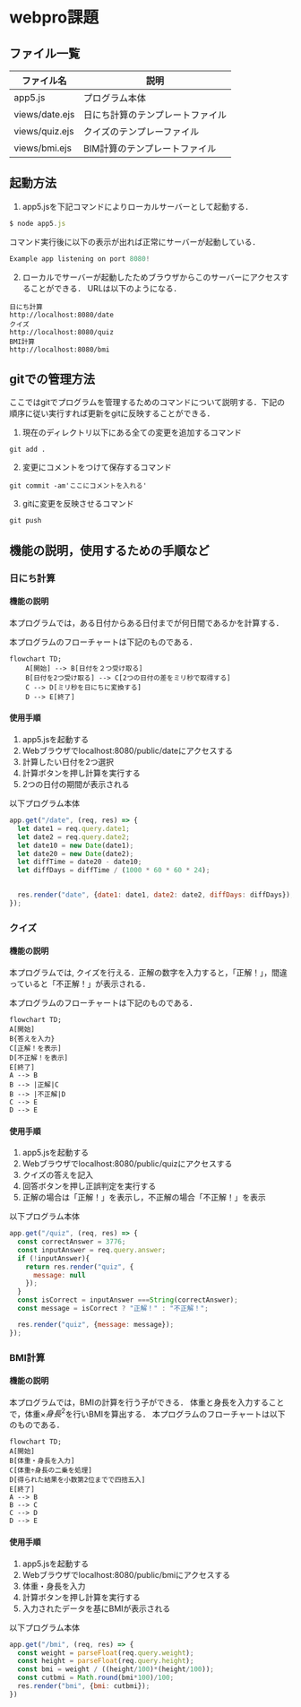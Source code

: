 # webpro課題

## ファイル一覧

ファイル名 | 説明
-|-|
app5.js | プログラム本体
views/date.ejs | 日にち計算のテンプレートファイル
views/quiz.ejs | クイズのテンプレーファイル
views/bmi.ejs | BIM計算のテンプレートファイル

## 起動方法
1. app5.jsを下記コマンドによりローカルサーバーとして起動する．
```javascript
$ node app5.js
```
コマンド実行後に以下の表示が出れば正常にサーバーが起動している．
```javascript
Example app listening on port 8080!
```
2. ローカルでサーバーが起動したためブラウザからこのサーバーにアクセスすることができる．
URLは以下のようになる．
```URL
日にち計算
http://localhost:8080/date
クイズ
http://localhost:8080/quiz
BMI計算
http://localhost:8080/bmi
```

## gitでの管理方法
ここではgitでプログラムを管理するためのコマンドについて説明する．下記の順序に従い実行すれば更新をgitに反映することができる．

1. 現在のディレクトリ以下にある全ての変更を追加するコマンド
```comand
git add .
```
2. 変更にコメントをつけて保存するコマンド
```comand
git commit -am'ここにコメントを入れる'
```
3. gitに変更を反映させるコマンド
```comand
git push
```

## 機能の説明，使用するための手順など
### 日にち計算
#### 機能の説明

本プログラムでは，ある日付からある日付までが何日間であるかを計算する．

本プログラムのフローチャートは下記のものである．
```mermaid
flowchart TD;
    A[開始] --> B[日付を２つ受け取る]
    B[日付を2つ受け取る] --> C[2つの日付の差をミリ秒で取得する]
    C --> D[ミリ秒を日にちに変換する]
    D --> E[終了]
```
#### 使用手順
1. app5.jsを起動する
2. Webブラウザでlocalhost:8080/public/dateにアクセスする
3. 計算したい日付を2つ選択
4. 計算ボタンを押し計算を実行する
5. 2つの日付の期間が表示される

以下プログラム本体
```javascript
app.get("/date", (req, res) => {
  let date1 = req.query.date1;
  let date2 = req.query.date2;
  let date10 = new Date(date1);
  let date20 = new Date(date2);
  let diffTime = date20 - date10;
  let diffDays = diffTime / (1000 * 60 * 60 * 24);

 
  res.render("date", {date1: date1, date2: date2, diffDays: diffDays});
});
```

### クイズ
#### 機能の説明
本プログラムでは, クイズを行える．正解の数字を入力すると，「正解！」，間違っていると「不正解！」が表示される．

本プログラムのフローチャートは下記のものである．

```mermaid
flowchart TD;
A[開始]
B{答えを入力}
C[正解！を表示]
D[不正解！を表示]
E[終了]
A --> B
B --> |正解|C
B --> |不正解|D
C --> E
D --> E

```
#### 使用手順
1. app5.jsを起動する
2. Webブラウザでlocalhost:8080/public/quizにアクセスする
3. クイズの答えを記入
4. 回答ボタンを押し正誤判定を実行する
5. 正解の場合は「正解！」を表示し，不正解の場合「不正解！」を表示

以下プログラム本体
```javascript
app.get("/quiz", (req, res) => {
  const correctAnswer = 3776;
  const inputAnswer = req.query.answer;
  if (!inputAnswer){
    return res.render("quiz", {
      message: null
    });
  }
  const isCorrect = inputAnswer ===String(correctAnswer);
  const message = isCorrect ? "正解！" : "不正解！";

  res.render("quiz", {message: message});
});
```

### BMI計算
#### 機能の説明
本プログラムでは，BMIの計算を行う子ができる．
体重と身長を入力することで，体重×$身長^2$を行いBMIを算出する．
本プログラムのフローチャートは以下のものである．

```mermaid
flowchart TD;
A[開始]
B[体重・身長を入力]
C[体重÷身長の二乗を処理]
D[得られた結果を小数第2位までで四捨五入]
E[終了]
A --> B
B --> C
C --> D
D --> E

```

#### 使用手順
1. app5.jsを起動する
2. Webブラウザでlocalhost:8080/public/bmiにアクセスする
3. 体重・身長を入力
4. 計算ボタンを押し計算を実行する
5. 入力されたデータを基にBMIが表示される

以下プログラム本体
```javascript
app.get("/bmi", (req, res) => {
  const weight = parseFloat(req.query.weight);
  const height = parseFloat(req.query.height);
  const bmi = weight / ((height/100)*(height/100));
  const cutbmi = Math.round(bmi*100)/100;
  res.render("bmi", {bmi: cutbmi});
})
```